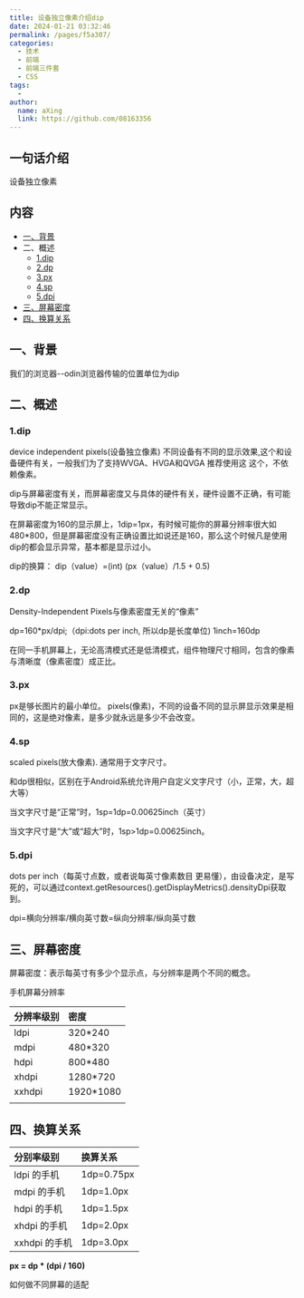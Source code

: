 ```yaml
---
title: 设备独立像素介绍dip
date: 2024-01-21 03:32:46
permalink: /pages/f5a307/
categories:
  - 技术
  - 前端
  - 前端三件套
  - CSS
tags:
  - 
author: 
  name: aXing
  link: https://github.com/08163356
---
```

## 一句话介绍

设备独立像素

## 内容



- [一、背景](http://dmtks.hisense.com/pages/viewpage.action?pageId=172274333#id-[Introduction]dip-2022-07-21-王伟霖-一、背景)
- 二、概述
  - [1.dip](http://dmtks.hisense.com/pages/viewpage.action?pageId=172274333#id-[Introduction]dip-2022-07-21-王伟霖-1.dip)
  - [2.dp](http://dmtks.hisense.com/pages/viewpage.action?pageId=172274333#id-[Introduction]dip-2022-07-21-王伟霖-2.dp)
  - [3.px](http://dmtks.hisense.com/pages/viewpage.action?pageId=172274333#id-[Introduction]dip-2022-07-21-王伟霖-3.px)
  - [4.sp](http://dmtks.hisense.com/pages/viewpage.action?pageId=172274333#id-[Introduction]dip-2022-07-21-王伟霖-4.sp)
  - [5.dpi](http://dmtks.hisense.com/pages/viewpage.action?pageId=172274333#id-[Introduction]dip-2022-07-21-王伟霖-5.dpi)
- [三、屏幕密度](http://dmtks.hisense.com/pages/viewpage.action?pageId=172274333#id-[Introduction]dip-2022-07-21-王伟霖-三、屏幕密度)
- [四、换算关系](http://dmtks.hisense.com/pages/viewpage.action?pageId=172274333#id-[Introduction]dip-2022-07-21-王伟霖-四、换算关系)

## 一、背景

我们的浏览器--odin浏览器传输的位置单位为dip

## 二、概述

### 1.dip

device independent pixels(设备独立像素) 不同设备有不同的显示效果,这个和设备硬件有关，一般我们为了支持WVGA、HVGA和QVGA 推荐使用这 这个，不依赖像素。

dip与屏幕密度有关，而屏幕密度又与具体的硬件有关，硬件设置不正确，有可能导致dip不能正常显示。

在屏幕密度为160的显示屏上，1dip=1px，有时候可能你的屏幕分辨率很大如480*800，但是屏幕密度没有正确设置比如说还是160，那么这个时候凡是使用dip的都会显示异常，基本都是显示过小。

dip的换算： dip（value）=(int) (px（value）/1.5 + 0.5)

### 2.dp

Density-Independent Pixels与像素密度无关的“像素”

dp=160*px/dpi;（dpi:dots per inch, 所以dp是长度单位)   1inch=160dp

在同一手机屏幕上，无论高清模式还是低清模式，组件物理尺寸相同，包含的像素与清晰度（像素密度）成正比。

### 3.px

px是够长图片的最小单位。 pixels(像素)，不同的设备不同的显示屏显示效果是相同的，这是绝对像素，是多少就永远是多少不会改变。

### 4.sp

scaled pixels(放大像素). 通常用于文字尺寸。

 和dp很相似，区别在于Android系统允许用户自定义文字尺寸（小，正常，大，超大等）

当文字尺寸是“正常”时，1sp=1dp=0.00625inch（英寸）

当文字尺寸是“大”或“超大”时，1sp>1dp=0.00625inch。

### 5.dpi

dots per inch（每英寸点数，或者说每英寸像素数目 更易懂），由设备决定，是写死的，可以通过context.getResources().getDisplayMetrics().densityDpi获取到。

 dpi=横向分辨率/横向英寸数=纵向分辨率/纵向英寸数



## 三、屏幕密度

屏幕密度：表示每英寸有多少个显示点，与分辨率是两个不同的概念。

手机屏幕分辨率

| 分辨率级别 | 密度      |
| :--------- | :-------- |
| ldpi       | 320*240   |
| mdpi       | 480*320   |
| hdpi       | 800*480   |
| xhdpi      | 1280*720  |
| xxhdpi     | 1920*1080 |
|            |           |

## 四、换算关系

| 分别率级别    | 换算关系   |
| :------------ | :--------- |
| ldpi 的手机   | 1dp=0.75px |
| mdpi 的手机   | 1dp=1.0px  |
| hdpi 的手机   | 1dp=1.5px  |
| xhdpi 的手机  | 1dp=2.0px  |
| xxhdpi 的手机 | 1dp=3.0px  |

 

**px = dp \* (dpi / 160)** 

如何做不同屏幕的适配